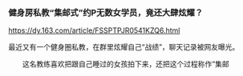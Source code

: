 ### 健身房私教“集邮式”约P无数女学员，竟还大肆炫耀？
https://dy.163.com/article/FSSPTPJR0541KZQ6.html

最近又有一个健身圈私教，在群里炫耀自己“战绩”，聊天记录被网友曝光。

　　这名教练喜欢把跟自己睡过的女孩拍下来，还把这个过程称作“集邮
